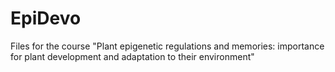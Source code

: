 # EpiDevo
Files for the course "Plant epigenetic regulations and memories: importance for plant development and adaptation to their environment"
